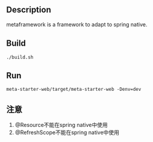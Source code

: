 ## Description
metaframework is a framework to adapt to spring native.

## Build

```shell
./build.sh
```

## Run
```shell
meta-starter-web/target/meta-starter-web -Denv=dev
```

## 注意

1. @Resource不能在spring native中使用
2. @RefreshScope不能在spring native中使用